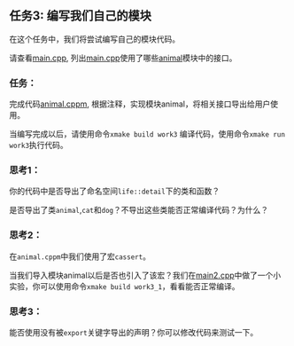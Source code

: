 ## 任务3: 编写我们自己的模块

在这个任务中，我们将尝试编写自己的模块代码。

请查看[main.cpp](main.cpp), 列出[main.cpp](main.cpp)使用了哪些[animal](animal.cppm)模块中的接口。

### 任务：

完成代码[animal.cppm](animal.cppm), 根据注释，实现模块animal，将相关接口导出给用户使用。

当编写完成以后，请使用命令`xmake build work3` 编译代码，使用命令`xmake run work3`执行代码。

### 思考1：

你的代码中是否导出了命名空间`life::detail`下的类和函数？

是否导出了类`animal`,`cat`和`dog`？不导出这些类能否正常编译代码？为什么？

### 思考2：

在`animal.cppm`中我们使用了宏`cassert`。

当我们导入模块animal以后是否也引入了该宏？我们在[main2.cpp](main2.cpp)中做了一个小实验，你可以使用命令`xmake build work3_1`，看看能否正常编译。

### 思考3：

能否使用没有被`export`关键字导出的声明？你可以修改代码来测试一下。
